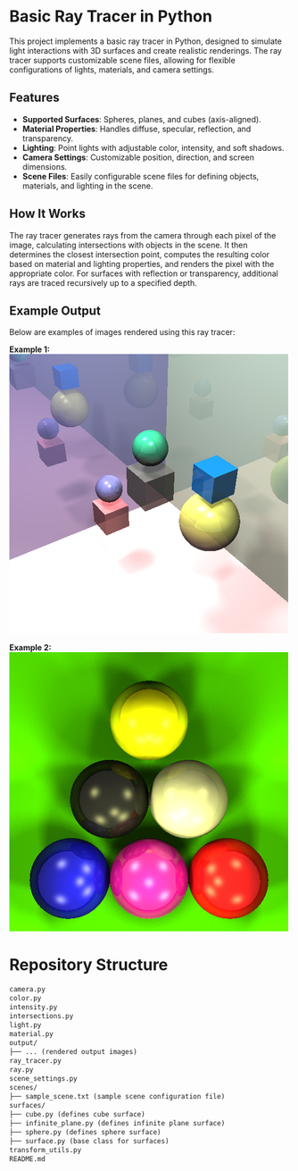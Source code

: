 # Basic Ray Tracer in Python

This project implements a basic ray tracer in Python, designed to simulate light interactions with 3D surfaces and create realistic renderings. The ray tracer supports customizable scene files, allowing for flexible configurations of lights, materials, and camera settings.

## Features

- **Supported Surfaces**: Spheres, planes, and cubes (axis-aligned).
- **Material Properties**: Handles diffuse, specular, reflection, and transparency.
- **Lighting**: Point lights with adjustable color, intensity, and soft shadows.
- **Camera Settings**: Customizable position, direction, and screen dimensions.
- **Scene Files**: Easily configurable scene files for defining objects, materials, and lighting in the scene.

## How It Works

The ray tracer generates rays from the camera through each pixel of the image, calculating intersections with objects in the scene. It then determines the closest intersection point, computes the resulting color based on material and lighting properties, and renders the pixel with the appropriate color. For surfaces with reflection or transparency, additional rays are traced recursively up to a specified depth.

## Example Output

Below are examples of images rendered using this ray tracer:

**Example 1:**  
![Example1](output/original.png)

**Example 2:**  
![Example2](output/pool.png)

# Repository Structure

```plaintext
camera.py
color.py
intensity.py
intersections.py
light.py
material.py
output/
├── ... (rendered output images)
ray_tracer.py
ray.py
scene_settings.py
scenes/
├── sample_scene.txt (sample scene configuration file)
surfaces/
├── cube.py (defines cube surface)
├── infinite_plane.py (defines infinite plane surface)
├── sphere.py (defines sphere surface)
├── surface.py (base class for surfaces)
transform_utils.py
README.md
